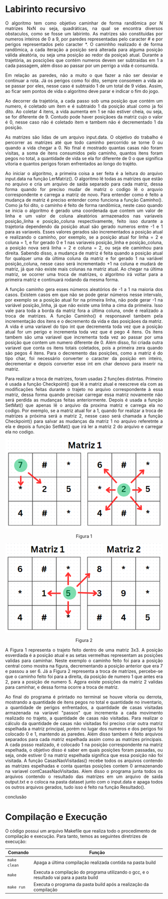 # Labirinto recursivo

<p align="justify">
	O algoritmo tem como objetivo caminhar de forma randômica por N matrizes NxN ou seja, quadráticas, na qual se encontra diversos obstaculos, como se fosse um labirinto. As matrizes são constituidas por numeros inteiros de 0 a 9, por paredes representadas pelo caracter # e por perigos representados pelo caracter *. O caminhho realizado é de forma randômica, a cada iteração a posição será alterada para alguma posição válida aleatória, ou seja uma posição ao redor da posiçaõ atual. Durante a trajetória, as poscições que contém numeros devem ser subtraidas em 1 a cada passagem, além disso ao passar por um perrigo a vida é consumida.
</p>

<p align="justify">
	Em relação as paredes, não a muito o que fazer a não ser desviar e continuar a rota. Já os perigos como foi dito, sempre consomem a vida ao se passar por eles, nesse caso é subtraido 1 de um total de 9 vidas. Assim, ao ficar sem pontos de vida o algoritmo deve parar e indicar o fim do jogo.
</p>

<p align="justify">
	Ao decorrer da trajetória, a cada passo sob uma posição que contém um numero, é coletado um item e é subtraido 1 da posição atual como ja foi dito. Ao coletar 4 itens, a vida aumenta em 1 se não estiver cheia, ou seja, se for diferente de 9. Contudo pode haver posiçãoes da matriz cujo o valor é 0, nesse caso não é coletado item e tambem não é decrementado 1 da posição.
</p>

<p align="justify">
	As matrizes são lidas de um arquivo input.data. O objetivo do trabalho é percorrer as matrizes até que todo caminho percorrido se torne 0 ou quando a vida chegar a 0. No final é mostrado quantas casas não foram visitas, a soma de itens consumidos pelo caminho, quantos itens foram pegos no total, a quantidade de vida se ela for diferente de 0 o que significa vitoria e quantos perigos foram enfrentados ao longo do trajéto.
</p>

<p align="justify">
	Ao iniciar o algoritmo, a primeira coisa a ser feita é a leitura do arquivo input.data na função LerMatriz(). O algoritmo lê todas as matrizes que estão no arquivo e cria um arquivo de saída separado para cada matriz, dessa forma quando for preciso mudar de matriz o codigo lê o arquvio correspondente e carrega a matriz de novo. Para entender como é feito a mudança de matriz é preciso entender como funciona a função Caminho(). Como ja foi dito, o caminho é feito de forma randômica, neste caso quando se inicia o algoritmo é gerado uma coordenada que contem um valor de linha e um valor de coluna aleatórios armazenados nas variaveis posição_linha e posição_coluna respectivamente, feito isso durante a trajetoria dependendo da posição atual são gerado numeros entre -1 e 1 para as variaveis. Esses valores gerados são incrementados a posição atual e realizando o caminho, por exemplo, se a posição atual for linha = 2 e coluna = 1, e for gerado 0 e 1 nas variaveis posição_linha e posição_coluna, a posição nova será linha = 2 e coluna = 2, ou seja ele caminhou para direita. Sabendo disso, a mudança de matriz é feita quando a posição atual for qualquer uma da última coluna da matriz e for gerado 1 na variável posição_coluna, nesse caso será incrementado +1 na coluna e mudará de matriz, já que não existe mais colunas na matriz atual. Ao chegar na última matriz, se ocorrer uma troca de matrizes, o algoritmo irá voltar para a primeira matriz e continuará rodando da mesma forma.
</p>

<p align="justify">
	A função caminho gera esses números aleatórios de -1 a 1 na maioria dos casos. Existem casos em que não se pode gerar números nesse intervalo, por exemplo se a posição atual for na primeira linha, não pode gerar -1 na variável posição_linha, já que não existe uma linha a cima da primeira. Isso vale para toda a borda da matriz fora a última coluna, onde é realizado a troca de matrizes. A função Caminho() é responsavel tambem pela incrementação dos itens e o decremento da vida e das posiçãoes da matriz. A vida é uma variavel do tipo int que decrementa toda vez que a posição atual for um perigo e incrementa toda vez que é pego 4 itens. Os itens tambem são uma variavel que incrementa toda vez ao passar por uma posição que contem um numero diferente de 0. Além disso, foi criada outra variavel que conta os itens totais coletados, pois a primeira zera quando são pegos 4 itens. Para o decremento das posições, como a matriz é do tipo char, foi necessário converter o caracter da posição em inteiro, decrementar e depois converter esse int em char denovo para inserir na matriz. 
</p>

<p align="justify">
	Para realizar a troca de matrizes, foram usadas 2 funções distintas. Primeiro é usada a função Checkpoint() que lê a matriz atual e reescreve ela com as modificações feitas durante o trajeto no arquivo correspondente à essa matriz, dessa forma quando precisar carregar essa matriz novamente não será perdida as mudanças feitas anteriormente. Depois é usada a função SetMat() que apenas lê o arquivo da proxima matriz e carrega ela no codigo. Por exemplo, se a matriz atual for a 1, quando for realizar a troca de matrizes a próxima será a matriz 2, nesse caso será chamada a função Checkpoint() para salvar as mudanças da matriz 1 no arquivo referetnte a ela e depois a função SetMat() que irá ler a matriz 2 do arquivo e carregar ela no codigo. 
</p>

<p align="center">
<img src="img/matriz.jpeg">
</p>

<p align="center">
	Figura 1	
</p>

<p align="center">
<img src="img/trocadematriz.jpeg">
</p>

<p align="center">
	Figura 2	
</p>

<p align="justify">
	A Figura 1 representa o trajeto feito dentro de uma matriz 3x3. A posição esverdiada é a posição atual e as setas vermelhas representam as posições validas para caminhar. Neste exemplo o caminho feito foi para a posição central como mostra na figura, decrementando a posição anterior que era 7 e passou a ser 6. Já a Figura 2 representa a troca de matrizes, percebe-se que o caminho feito foi para a direita, da posição de numero 1 que antes era 2, para a posição de numero 5. Agpra existe posições da matriz 2 validas para caminhar, e dessa forma ocorre a troca de matriz.
</p>

<p align="justify">
	Ao final do programa é printado no terminal se houve vitoria ou derrota, mostrando a quantidade de itens pegos no total e quantidade no inventario, a quantidade de perigos enfrentados, a quantidade de casas visitadas armazenada na variavel "passos" que incrementa a cada movimento realizado no trajeto, a quantidade de casas não visitadas. Para realizar o cálculo da quantidade de casas não visitadas foi preciso criar outra matriz espelhada a matriz principal, porém no lugar dos numeros e dos perigos foi colocado 0 e 1, mantendo as paredes. Além disso tambem é feito arquivos separados para cada matriz espelhada assim como as matrizes principais. A cada pssso realizado, é colocado 1 na posição correspondente na matriz espelhada, o objetivo disso é saber em quais posições foram passadas, ou seja, onde estiver 0 na matriz espelhada significa que essa posição não foi visitada. A função CasasNaoVisitadas() recebe todos os arquivos contendo as matrizes espelhadas e conta quantas posições contem 0 armazenando na variavel contCasasNaoVisitadas. Alem disso o programa junta todos os arquivos contendo o resultado das matrizes em um arquivo de saida output.txt e o coloca na pasta dataset junto com o input.data e apaga todos os outros arquivos gerados, tudo isso é feito na função Resultado().
</p>

<p align="justify">
conclusão	
</p>


# Compilação e Execução

O código possui um arquivo Makefile que realiza todo o procedimento de compilação e execução. Para tanto, temos as seguintes diretrizes de execução:


| Comando                |  Função                                                                                           |                     
| -----------------------| ------------------------------------------------------------------------------------------------- |
|  `make clean`          | Apaga a última compilação realizada contida na pasta build                                        |
|  `make`                | Executa a compilação do programa utilizando o gcc, e o resultado vai para a pasta build           |
|  `make run`            | Executa o programa da pasta build após a realização da compilação                                 |
